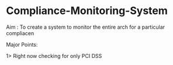 # Compliance-Monitoring-System

Aim : To create a system to monitor the entire arch for a particular compliacen

Major Points:

1> Right now checking for only PCI DSS